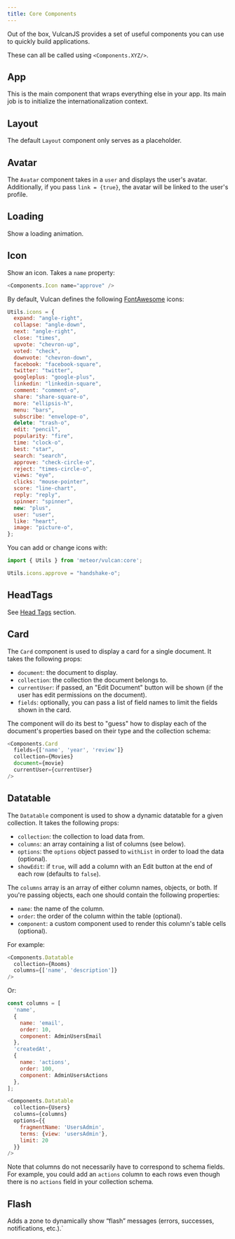```yaml
---
title: Core Components
---
```


Out of the box, VulcanJS provides a set of useful components you can use to quickly build applications. 

These can all be called using `<Components.XYZ/>`.

## App

This is the main component that wraps everything else in your app. Its main job is to initialize the internationalization context.

## Layout

The default `Layout` component only serves as a placeholder.

## Avatar

The `Avatar` component takes in a `user` and displays the user's avatar. Additionally, if you pass `link = {true}`, the avatar will be linked to the user's profile.

## Loading

Show a loading animation.

## Icon

Show an icon. Takes a `name` property:

```js
<Components.Icon name="approve" />
```

By default, Vulcan defines the following [FontAwesome](http://fontawesome.io/icons/) icons:

```js
Utils.icons = {
  expand: "angle-right",
  collapse: "angle-down",
  next: "angle-right",
  close: "times",
  upvote: "chevron-up",
  voted: "check",
  downvote: "chevron-down",
  facebook: "facebook-square",
  twitter: "twitter",
  googleplus: "google-plus",
  linkedin: "linkedin-square",
  comment: "comment-o",
  share: "share-square-o",
  more: "ellipsis-h",
  menu: "bars",
  subscribe: "envelope-o",
  delete: "trash-o",
  edit: "pencil",
  popularity: "fire",
  time: "clock-o",
  best: "star",
  search: "search",
  approve: "check-circle-o",
  reject: "times-circle-o",
  views: "eye",
  clicks: "mouse-pointer", 
  score: "line-chart",
  reply: "reply",
  spinner: "spinner",
  new: "plus",
  user: "user",
  like: "heart",
  image: "picture-o",
};
```

You can add or change icons with:

```js
import { Utils } from 'meteor/vulcan:core';

Utils.icons.approve = "handshake-o";
```

## HeadTags

See [Head Tags](/head-tags.html) section.

## Card

The `Card` component is used to display a card for a single document. It takes the following props:

- `document`: the document to display.
- `collection`: the collection the document belongs to.
- `currentUser`: if passed, an "Edit Document" button will be shown (if the user has edit permissions on the document).
- `fields`: optionally, you can pass a list of field names to limit the fields shown in the card. 

The component will do its best to "guess" how to display each of the document's properties based on their type and the collection schema:

```js
<Components.Card 
  fields={['name', 'year', 'review']} 
  collection={Movies}
  document={movie}
  currentUser={currentUser}
/>
```

## Datatable

The `Datatable` component is used to show a dynamic datatable for a given collection. It takes the following props:

- `collection`: the collection to load data from.
- `columns`: an array containing a list of columns (see below).
- `options`: the `options` object passed to `withList` in order to load the data (optional).
- `showEdit`: if `true`, will add a column with an Edit button at the end of each row (defaults to `false`).

The `columns` array is an array of either column names, objects, or both. If you're passing objects, each one should contain the following properties:

- `name`: the name of the column.
- `order`: the order of the column within the table (optional).
- `component`: a custom component used to render this column's table cells (optional).

For example:

```js
<Components.Datatable 
  collection={Rooms} 
  columns={['name', 'description']} 
/>
```

Or:

```js
const columns = [
  'name',
  {
    name: 'email',
    order: 10,
    component: AdminUsersEmail
  },
  'createdAt',
  {
    name: 'actions',
    order: 100,
    component: AdminUsersActions
  },
];

<Components.Datatable 
  collection={Users} 
  columns={columns} 
  options={{
    fragmentName: 'UsersAdmin',
    terms: {view: 'usersAdmin'},
    limit: 20
  }}
/>
```

Note that columns do not necessarily have to correspond to schema fields. For example, you could add an `actions` column to each rows even though there is no `actions` field in your collection schema.

## Flash

Adds a zone to dynamically show “flash” messages (errors, successes, notifications, etc.).`
